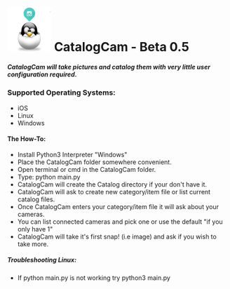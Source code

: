 # <img src="images/CatalogCamIcon.png" alt="Smiley face" width="100" height="100" align="bottom"> CatalogCam - Beta 0.5

##### **CatalogCam will take pictures and catalog them with very little user configuration required.**

### Supported Operating Systems:
  - iOS
  - Linux
  - Windows

#### The How-To:
  - Install Python3 Interpreter "Windows"
  - Place the CatalogCam folder somewhere convenient.
  - Open terminal or cmd in the CatalogCam folder.
  - Type: python main.py
  - CatalogCam will create the Catalog directory if your don't have it.
  - CatalogCam will ask to create new category/item file or list current catalog files.
  - Once CatalogCam enters your category/item file it will ask about your cameras.
  - You can list connected cameras and pick one or use the default "if you only have 1"
  - CatalogCam will take it's first snap! (i.e image) and ask if you wish to take more.
  
##### Troubleshooting Linux:
  - If python main.py is not working try python3 main.py
  
  